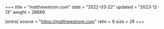 +++
title = "matthewstrom.com"
date = "2022-03-22"
updated = "2023-12-13"
weight = 26669

[extra]
source = "https://matthewstrom.com"
ratio = 9
size = 26
+++
